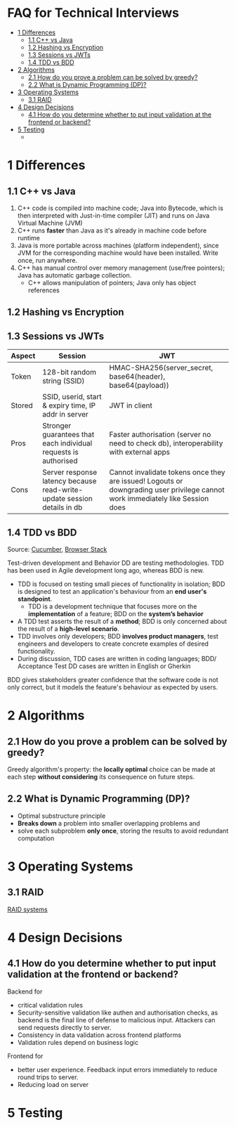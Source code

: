 <h1>FAQ for Technical Interviews</h1>

- [1 Differences](#1-differences)
  - [1.1 C++ vs Java](#11-c-vs-java)
  - [1.2 Hashing vs Encryption](#12-hashing-vs-encryption)
  - [1.3 Sessions vs JWTs](#13-sessions-vs-jwts)
  - [1.4 TDD vs BDD](#14-tdd-vs-bdd)
- [2 Algorithms](#2-algorithms)
  - [2.1 How do you prove a problem can be solved by greedy?](#21-how-do-you-prove-a-problem-can-be-solved-by-greedy)
  - [2.2 What is Dynamic Programming (DP)?](#22-what-is-dynamic-programming-dp)
- [3 Operating Systems](#3-operating-systems)
  - [3.1 RAID](#31-raid)
- [4 Design Decisions](#4-design-decisions)
  - [4.1 How do you determine whether to put input validation at the frontend or backend?](#41-how-do-you-determine-whether-to-put-input-validation-at-the-frontend-or-backend)
- [5 Testing](#5-testing)
  - [](#)


# 1 Differences
## 1.1 C++ vs Java
1. C++ code is compiled into machine code; Java into Bytecode, which is then interpreted with Just-in-time compiler (JIT) and runs on Java Virtual Machine (JVM)
2. C++ runs **faster** than Java as it's already in machine code before runtime
3. Java is more portable across machines (platform independent), since JVM for the corresponding machine would have been installed. Write once, run anywhere.
4. C++ has manual control over memory management (use/free pointers); Java has automatic garbage collection.
   - C++ allows manipulation of pointers; Java only has object references

## 1.2 Hashing vs Encryption


## 1.3 Sessions vs JWTs

| Aspect | Session                                                                 | JWT                                                                                    |
| ------ | ----------------------------------------------------------------------- | -------------------------------------------------------------------------------------- |
| Token  | 128-bit random string (SSID)                                            | HMAC-SHA256(server_secret, base64(header), base64(payload))                            |
| Stored | SSID, userid, start & expiry time, IP addr in server                    | JWT in client                                                                          |
| Pros   | Stronger guarantees that each individual requests is authorised         | Faster authorisation (server no need to check db), interoperability with external apps |
| Cons   | Server response latency because read-write-update session details in db | Cannot invalidate tokens once they are issued! Logouts or downgrading user privilege cannot work immediately like Session does |

## 1.4 TDD vs BDD
Source: [Cucumber](https://cucumber.io/blog/bdd/bdd-vs-tdd/), [Browser Stack](https://www.browserstack.com/guide/tdd-vs-bdd-vs-atdd)

Test-driven development and Behavior DD are testing methodologies. TDD has been used in Agile development long ago, whereas BDD is new.

- TDD is focused on testing small pieces of functionality in isolation; BDD is designed to test an application's behaviour from an **end user's standpoint**.
  - TDD is a development technique that focuses more on the **implementation** of a feature; BDD on the **system’s behavior**
- A TDD test asserts the result of a **method**; BDD is only concerned about the result of a **high-level scenario**.
- TDD involves only developers; BDD **involves product managers**, test engineers and developers to create concrete examples of desired functionality.
- During discussion, TDD cases are written in coding languages; BDD/ Acceptance Test DD cases are written in English or Gherkin

BDD gives stakeholders greater confidence that the software code is not only correct, but it models the feature's behaviour as expected by users.

# 2 Algorithms
## 2.1 How do you prove a problem can be solved by greedy?
Greedy algorithm's property: the **locally optimal** choice can be made at each step **without considering** its consequence on future steps.

## 2.2 What is Dynamic Programming (DP)?
- Optimal substructure principle
- **Breaks down** a problem into smaller overlapping problems and 
- solve each subproblem **only once**, storing the results to avoid redundant computation

# 3 Operating Systems
## 3.1 RAID
[RAID systems](https://www.javatpoint.com/what-is-raid)

# 4 Design Decisions
## 4.1 How do you determine whether to put input validation at the frontend or backend?
Backend for 
- critical validation rules
- Security-sensitive validation like authen and authorisation checks, as backend is the final line of defense to malicious input. Attackers can send requests directly to server.
- Consistency in data validation across frontend platforms
- Validation rules depend on business logic

Frontend for 
- better user experience. Feedback input errors immediately to reduce round trips to server.
- Reducing load on server

# 5 Testing
## 
